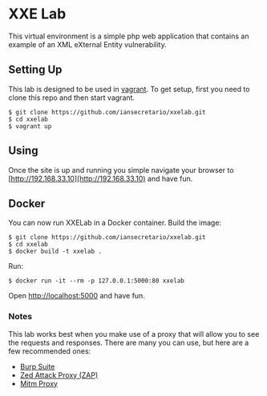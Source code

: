# XXE Lab #

This virtual environment is a simple php web application that contains an example of an XML eXternal Entity vulnerability.

## Setting Up ##

This lab is designed to be used in [vagrant](https://www.vagrantup.com/). To get setup, first you need to clone this repo and then start vagrant.

	$ git clone https://github.com/iansecretario/xxelab.git
	$ cd xxelab
	$ vagrant up

## Using ##

Once the site is up and running you simple navigate your browser to [http://192.168.33.10](http://192.168.33.10) and have fun.

## Docker ##

You can now run XXELab in a Docker container. Build the image:

	$ git clone https://github.com/iansecretario/xxelab.git
	$ cd xxelab
	$ docker build -t xxelab .

Run:

	$ docker run -it --rm -p 127.0.0.1:5000:80 xxelab

Open [http://localhost:5000](http://localhost:5000) and have fun.

### Notes ###

This lab works best when you make use of a proxy that will allow you to see the requests and responses. There are many you can use, but here are a few recommended ones:

- [Burp Suite](https://portswigger.net/burp/)
- [Zed Attack Proxy (ZAP)](https://www.owasp.org/index.php/OWASP_Zed_Attack_Proxy_Project)
- [Mitm Proxy](https://mitmproxy.org)

